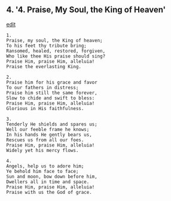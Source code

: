 
## 4.  '4. Praise, My Soul, the King of Heaven'
[edit](https://docs.google.com/document/d/1D7cPcmtJvjJyQTgAvYhNs9oMw6NL6o8C/edit?mode=html)






    1.
    Praise, my soul, the King of heaven;
    To his feet thy tribute bring;
    Ransomed, healed, restored, forgiven,
    Who like thee His praise should sing?
    Praise Him, praise Him, alleluia!
    Praise the everlasting King.

    2.
    Praise him for his grace and favor
    To our fathers in distress;
    Praise him still the same forever,
    Slow to chide and swift to bless:
    Praise Him, praise Him, alleluia!
    Glorious in His faithfulness.

    3.
    Tenderly He shields and spares us;
    Well our feeble frame he knows;
    In his hands He gently bears us,
    Rescues us from all our foes.
    Praise Him, praise Him, alleluia!
    Widely yet his mercy flows.

    4.
    Angels, help us to adore him;
    Ye behold him face to face;
    Sun and moon, bow down before him,
    Dwellers all in time and space.
    Praise Him, praise Him, alleluia!
    Praise with us the God of grace.
